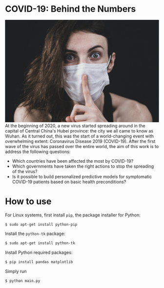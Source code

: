 # COVID-19: Behind the Numbers
![Cover Image](cover.jpeg)
At the beginning of 2020, a new virus started spreading around in the capital of
Central China's Hubei province: the city we all came to know as Wuhan. As it
turned out, this was the start of a world-changing event with overwhelming
extent: Coronavirus Disease 2019 (COVID-19). After the first wave of the virus
has passed over the entire world, the aim of this work is to address the
following questions:
* Which countries have been affected the most by COVID-19?
* Which governments have taken the right actions to stop the spreading of the virus?
* Is it possible to build personalized predictive models for symptomatic COVID-19 patients based on basic health preconditions?

# How to use
For Linux systems, first install ```pip```, the package installer for Python:
```bash
$ sudo apt-get install python-pip
```
Install the ```python-tk``` package:
```bash
$ sudo apt-get install python-tk
```
Install Python required packages:
```bash
$ pip install pandas matplotlib
```
Simply run
```bash
$ python main.py
```
